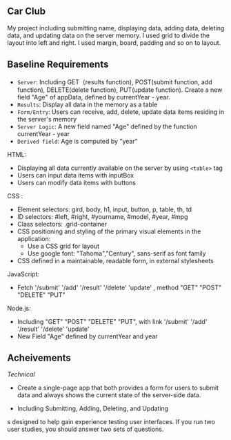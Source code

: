 ## Car Club
My project including submitting name, displaying data, adding data, deleting data, and updating data on the server memory. I used grid to divide the layout into left and right. I used margin, board, padding and so on to layout.


Baseline Requirements
---

- `Server`: Including GET（results function), POST(submit function, add function), DELETE(delete function), PUT(update function). Create a new field "Age" of appData, defined by currentYear - year.
- `Results`: Display all data in the memory as a table
- `Form/Entry`: Users can receive, add, delete, update data items residing in the server's memory
- `Server Logic`: A new field named "Age" defined by the function currentYear - year
- `Derived field`: Age is computed by "year" 



HTML:
- Displaying all data currently available on the server by using `<table>` tag 
- Users can input data items with inputBox
- Users can modify data items with buttons

CSS :
- Element selectors: gird, body, h1, input, button, p, table, th, td
- ID selectors: #left, #right, #yourname, #model, #year, #mpg
- Class selectors: .grid-container
- CSS positioning and styling of the primary visual elements in the application:
    - Use a CSS grid for layout
    - Use google font: "Tahoma","Century", sans-serif as font family
- CSS defined in a maintainable, readable form, in external stylesheets 

JavaScript:
- Fetch '/submit' '/add' '/result' '/delete' 'update' , method "GET" "POST" "DELETE" "PUT"

Node.js:
- Including "GET" "POST" "DELETE" "PUT", with link '/submit' '/add' '/result' '/delete' 'update'
- New Field "Age" defined by currentYear and year



Acheivements
---

*Technical*
- Create a single-page app that both provides a form for users to submit data and always shows the current state of the server-side data. 

- Including Submitting, Adding, Deleting, and Updating

s designed to help gain experience testing user interfaces. If you run two user studies, you should answer two sets of questions. 




